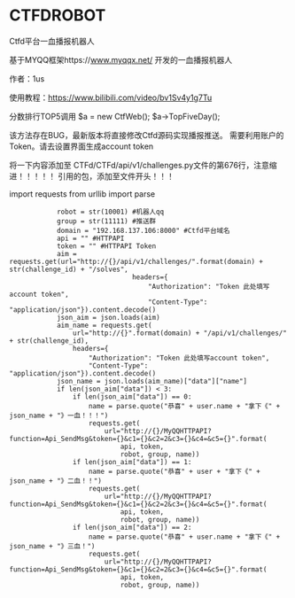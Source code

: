 # CTFDROBOT
Ctfd平台一血播报机器人

基于MYQQ框架https://www.myqqx.net/ 开发的一血播报机器人

作者：1us

使用教程：https://www.bilibili.com/video/bv1Sv4y1g7Tu

分数排行TOP5调用
$a = new CtfWeb();
$a->TopFiveDay();

该方法存在BUG，最新版本将直接修改Ctfd源码实现播报推送。
需要利用账户的Token。请去设置界面生成account token

将一下内容添加至 CTFd/CTFd/api/v1/challenges.py文件的第676行，注意缩进！！！！！
引用的包，添加至文件开头！！！


import requests
from urllib import parse

                robot = str(10001) #机器人qq
                group = str(11111) #推送群
                domain = "192.168.137.106:8000" #Ctfd平台域名
                api = "" #HTTPAPI
                token = "" #HTTPAPI Token
                aim = requests.get(url="http://{}/api/v1/challenges/".format(domain) + str(challenge_id) + "/solves",
                                   headers={
                                       "Authorization": "Token 此处填写account token",
                                       "Content-Type": "application/json"}).content.decode()
                json_aim = json.loads(aim)
                aim_name = requests.get(
                    url="http://{}".format(domain) + "/api/v1/challenges/" + str(challenge_id),
                    headers={
                        "Authorization": "Token 此处填写account token",
                        "Content-Type": "application/json"}).content.decode()
                json_name = json.loads(aim_name)["data"]["name"]
                if len(json_aim["data"]) < 3:
                    if len(json_aim["data"]) == 0:
                        name = parse.quote("恭喜" + user.name + "拿下《" + json_name + "》一血！！！")
                        requests.get(
                            url="http://{}/MyQQHTTPAPI?function=Api_SendMsg&token={}&c1={}&c2=2&c3={}&c4=&c5={}".format(
                                api, token,
                                robot, group, name))
                    if len(json_aim["data"]) == 1:
                        name = parse.quote("恭喜" + user + "拿下《" + json_name + "》二血！！")
                        requests.get(
                            url="http://{}/MyQQHTTPAPI?function=Api_SendMsg&token={}&c1={}&c2=2&c3={}&c4=&c5={}".format(
                                api, token,
                                robot, group, name))
                    if len(json_aim["data"]) == 2:
                        name = parse.quote("恭喜" + user.name + "拿下《" + json_name + "》三血！")
                        requests.get(
                            url="http://{}/MyQQHTTPAPI?function=Api_SendMsg&token={}&c1={}&c2=2&c3={}&c4=&c5={}".format(
                                api, token,
                                robot, group, name))
